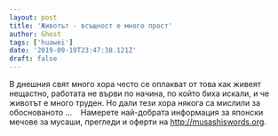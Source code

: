 ```yaml
---
layout: post
title: 'Животът - всъщност е много прост'
author: Ghost
tags: ['huawei']
date: '2019-09-19T23:47:38.121Z'
draft: false
---
```


В днешния свят много хора често се оплакват от това как живеят нещастно, работата не върви по начина, по който биха искали, и че животът е много труден. Но дали тези хора някога са мислили за обоснованото ...    Намерете най-добрата информация за японски мечове за мусаши, прегледи и оферти на http://musashiswords.org.

